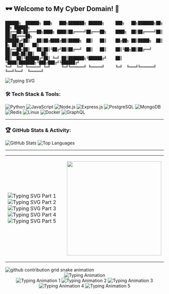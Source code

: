 ## 🕶️ Welcome to My Cyber Domain! 👾

```ascii
██████╗  ██████╗ ███╗   ███╗███████╗ ██████╗     ███╗   ██╗███████╗██╗    ██╗ ██████╗ 
██╔══██╗██╔═══██╗████╗ ████║██╔════╝██╔═══██╗    ████╗  ██║██╔════╝██║    ██║██╔═══██╗
██████╔╝██║   ██║██╔████╔██║█████╗  ██║   ██║    ██╔██╗ ██║█████╗  ██║ █╗ ██║██║   ██║
██╔══██╗██║   ██║██║╚██╔╝██║██╔══╝  ██║   ██║    ██║╚██╗██║██╔══╝  ██║███╗██║██║   ██║
██║  ██║╚██████╔╝██║ ╚═╝ ██║███████╗╚██████╔╝    ██║ ╚████║███████╗╚███╔███╔╝╚██████╔╝
╚═╝  ╚═╝ ╚═════╝ ╚═╝     ╚═╝╚══════╝ ╚═════╝     ╚═╝  ╚═══╝╚══════╝ ╚══╝╚══╝  ╚═════╝
```

<p align="left">
  <img src="https://readme-typing-svg.demolab.com?font=monospace&size=17&duration=3500&pause=1000&color=ff00ff&center=false&vCenter=true&width=800&lines=┌──(kali㉿romeo)-[~];└─\$+Hello,+World!+I'm+Romeo+Newo;└─\$+🚀+Passionate+Software+Engineer+&+Full-Stack+Developer;└─\$+Welcome+to+my+GitHub+Profile!" alt="Typing SVG" />
</p>






### 🛠️ Tech Stack & Tools:
![Python](https://img.shields.io/badge/Python-3776AB?style=for-the-badge&logo=python&logoColor=white)
![JavaScript](https://img.shields.io/badge/JavaScript-F7DF1E?style=for-the-badge&logo=javascript&logoColor=black)
![Node.js](https://img.shields.io/badge/Node.js-43853D?style=for-the-badge&logo=node.js&logoColor=white)
![Express.js](https://img.shields.io/badge/Express.js-000000?style=for-the-badge&logo=express&logoColor=white)
![PostgreSQL](https://img.shields.io/badge/PostgreSQL-316192?style=for-the-badge&logo=postgresql&logoColor=white)
![MongoDB](https://img.shields.io/badge/MongoDB-47A248?style=for-the-badge&logo=mongodb&logoColor=white)
![Redis](https://img.shields.io/badge/Redis-DC382D?style=for-the-badge&logo=redis&logoColor=white)
![Linux](https://img.shields.io/badge/Linux-FCC624?style=for-the-badge&logo=linux&logoColor=black)
![Docker](https://img.shields.io/badge/Docker-2496ED?style=for-the-badge&logo=docker&logoColor=white)
![GraphQL](https://img.shields.io/badge/GraphQL-E10098?style=for-the-badge&logo=graphql&logoColor=white)

---

### 🏆 GitHub Stats & Activity:
![GitHub Stats](https://github-readme-stats.vercel.app/api?username=Romeo509&show_icons=true&theme=radical)
![Top Languages](https://github-readme-stats.vercel.app/api/top-langs/?username=Romeo509&layout=compact&theme=radical)

---


<table>
  <tr>
    <!-- Left: Typing Animation (Code Simulation) -->
       <td>
     <p align="left">
  <!-- Part 1 -->
  <img src="https://readme-typing-svg.demolab.com?font=monospace&size=16&duration=2000&pause=500&color=ff00ff&center=false&vCenter=true&width=500&lines=from+flask+import+Flask,+jsonify%0Aapp+%3D+Flask(__name__)" alt="Typing SVG Part 1" />
  
  <!-- Part 2 -->
  <img src="https://readme-typing-svg.demolab.com?font=monospace&size=16&duration=2000&pause=500&color=ff00ff&center=false&vCenter=true&width=500&lines=%40app.route(%27%2F%27)%0Adef+home()%3A%0A++++return+jsonify(%7B%27message%27%3A+%27Welcome+to+the+API%21%27%7D)" alt="Typing SVG Part 2" />
  
  <!-- Part 3 -->
  <img src="https://readme-typing-svg.demolab.com?font=monospace&size=16&duration=4000&pause=500&color=ff00ff&center=false&vCenter=true&width=500&lines=%40app.route(%27%2Fusers%27)%0Adef+get_users()%3A%0A++++users+%3D+%5B%7B%27id%27%3A+1%2C+%27name%27%3A+%27Alice%27%7D%2C+%7B%27id%27%3A+2%2C+%27name%27%3A+%27Bob%27%7D%5D%0A++++return+jsonify(users)" alt="Typing SVG Part 3" />
  
  <!-- Part 4 -->
  <img src="https://readme-typing-svg.demolab.com?font=monospace&size=16&duration=6000&pause=500&color=ff00ff&center=false&vCenter=true&width=500&lines=%40app.route(%27%2Fuser%2F%3Cint%3Auser_id%3E%27)%0Adef+get_user(user_id)%3A%0A++++users+%3D+%7B1%3A+%7B%27name%27%3A+%27Alice%27%7D%2C+2%3A+%7B%27name%27%3A+%27Bob%27%7D%7D%0A++++return+jsonify(users.get(user_id%2C+%7B%27error%27%3A+%27User+not+found%27%7D))" alt="Typing SVG Part 4" />
  
  <!-- Part 5 -->
  <img src="https://readme-typing-svg.demolab.com?font=monospace&size=16&duration=8000&pause=500&color=ff00ff&center=false&vCenter=true&width=500&lines=if+__name__+%3D%3D+%27__main__%27%3A%0A++++app.run(debug%3DTrue)" alt="Typing SVG Part 5" />
</p>




   
   <td>
      <p align="right">
        <img src="https://i.pinimg.com/originals/69/d2/8c/69d28cb69a870c8ebee0149f7d9fd7a5.gif" width="300px"/>
      </p>
    </td>
  </tr>
</table>




<picture>
  <source
    media="(prefers-color-scheme: dark)"
    srcset="https://raw.githubusercontent.com/Romeo509/snk/output/github-contribution-grid-snake-dark.svg"
  />
  <source
    media="(prefers-color-scheme: light)"
    srcset="https://raw.githubusercontent.com/Romeo509/snk/output/github-contribution-grid-snake.svg"
  />
  <img
    alt="github contribution grid snake animation"
    src="https://raw.githubusercontent.com/Romeo509/snk/output/github-contribution-grid-snake.svg"
  />
</picture>



<div align="center">
  <img src="https://readme-typing-svg.herokuapp.com?font=Fira+Code&size=24&duration=3000&pause=1000&width=500&lines=⚡+Hack+the+Code,+Build+the+Future+⚡&repeat=true&center=true" alt="Typing Animation" />
</div>

<div align="center">
  <!-- Animation 1 -->
  <img src="https://readme-typing-svg.herokuapp.com?font=Fira+Code&size=24&duration=2000&pause=1000&width=500&lines=⚡+Hack+the+Code,+Build+the+Future+⚡&repeat=true&center=true" alt="Typing Animation 1" />
  
  <!-- Animation 2 (with delay) -->
  <img src="https://readme-typing-svg.herokuapp.com?font=Fira+Code&size=24&duration=2000&pause=1000&width=500&lines=🚀+Innovate,+Create,+Elevate+🚀&repeat=true&center=true" alt="Typing Animation 2" />
  
  <!-- Animation 3 (with delay) -->
  <img src="https://readme-typing-svg.herokuapp.com?font=Fira+Code&size=24&duration=2000&pause=1000&width=500&lines=💡+Think+Big,+Code+Bigger+💡&repeat=true&center=true" alt="Typing Animation 3" />
  
  <!-- Animation 4 (with delay) -->
  <img src="https://readme-typing-svg.herokuapp.com?font=Fira+Code&size=24&duration=2000&pause=1000&width=500&lines=🌍+Code+for+Impact,+Change+the+World+🌍&repeat=true&center=true" alt="Typing Animation 4" />
  
  <!-- Animation 5 (with delay) -->
  <img src="https://readme-typing-svg.herokuapp.com?font=Fira+Code&size=24&duration=2000&pause=1000&width=500&lines=🔥+Stay+Curious,+Keep+Building+🔥&repeat=true&center=true" alt="Typing Animation 5" />
</div>
